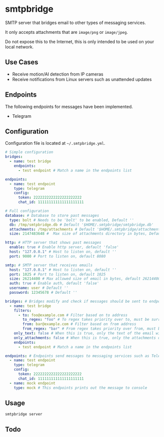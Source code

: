 # smtpbridge

SMTP server that bridges email to other types of messaging services.

It only accepts attachments that are `image/png` or `image/jpeg`.

Do not expose this to the Internet, this is only intended to be used on your local network.

## Use Cases

- Receive motion/AI detection from IP cameras
- Receive notifications from Linux servers such as unattended updates

## Endpoints

The following endpoints for messages have been implemented.

- Telegram

## Configuration

Configuration file is located at `~/.smtpbridge.yml`.

```yaml
# Simple configuration
bridges:
  - name: test bridge
    endpoints:
      - test endpoint # Match a name in the endpoints list

endpoints:
  - name: test endpoint
    type: telegram
    config:
      token: 2222222222222222222222
      chat_id: 111111111111111111111
```

```yaml
# Full configuration
database: # Database to store past messages
  type: bolt # Needs to be 'bolt' to be enabled, Default ''
  db: /tmp/smtpbridge.db # Default '$HOME/.smtpbridge/smtpbridge.db'
  attachments: /tmp/attachments # Default '$HOME/.smtpbridge/attachments'
  size: 2147483648 #  Max size of attachments directory in bytes, Default 2147483648 (2 GiB)

http: # HTTP server that shows past messages
  enable: true # Enable http server, default 'false'
  host: "127.0.0.1" # Host to listen on, default ''
  port: 9000 # Port to listen on, default 8080

smtp: # SMTP server that receives emails
  host: "127.0.0.1" # Host to listen on, default ''
  port: 1025 # Port to listen on, default 1025
  size: 26214400 # Max allowed size of email in bytes, default 26214400 (25 MiB)
  auth: true # Enable auth, default 'false'
  username: user # Default ''
  password: 12345678 # Default ''

bridges: # Bridges modify and check if messages should be sent to endpoints
  - name: test bridge
    filters:
      - to: foo@example.com # Filter based on to address
        to_regex: "foo" # To regex takes priority over to, must be surrounded by quotation marks
        from: bar@example.com # Filter based on from address
        from_regex: "bar" # From regex takes priority over from, must be surrounded by quotation marks
    only_text: false # When this is true, only the text of the email will be sent to endpoints
    only_attachments: false # When this is true, only the attachments of the email will be sent to endpoints
    endpoints:
      - test endpoint # Match a name in the endpoints list

endpoints: # Endpoints send messages to messaging services such as Telegram
  - name: test endpoint
    type: telegram
    config:
      token: 2222222222222222222222
      chat_id: 111111111111111111111
  - name: mock endpoint
    type: mock # This endpoints prints out the message to console
```

## Usage

```
smtpbridge server
```

## Todo
